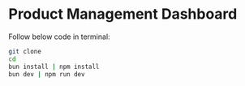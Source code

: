 # Product Management Dashboard

Follow below code in terminal:

```bash
git clone
cd
bun install | npm install
bun dev | npm run dev

```
